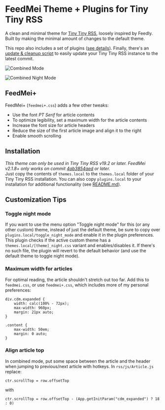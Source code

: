 # FeedMei Theme + Plugins for Tiny Tiny RSS
A clean and minimal theme for [Tiny Tiny RSS](https://tt-rss.org), loosely inspired by Feedly. Built by making the minimal amount of changes to the default theme.

This repo also includes a set of plugins ([see details](plugins.local/)). Finally, there's an [update & cleanup script](update_tt-rss.php) to easily update your Tiny Tiny RSS instance to the latest commit.

![Combined Mode](SCREENSHOT.png)

![Combined Night Mode](SCREENSHOT2.png)

## FeedMei+
FeedMei+ (`feedmei+.css`) adds a few other tweaks:
- Use the font _PT Serif_ for article contents
- To optimize legibility, set a maximum width for the article contents
- Increase the font size for article headers
- Reduce the size of the first article image and align it to the right
- Enable smooth scrolling

## Installation
_This theme can only be used in Tiny Tiny RSS v19.2 or later. FeedMei v2.1.8+ only works on commit [4ab3854aed](https://git.tt-rss.org/git/tt-rss/commit/4ab3854aede3882779138d91594b588e1a38c70e) or later._  
Just copy the contents of `themes.local` to the `themes.local` folder of your Tiny Tiny RSS installation. You can also copy `plugins.local` to your installation for additional functionality (see [README.md](plugins.local/)).

## Customization Tips

### Toggle night mode
If you want to use the menu option "Toggle night mode" for this (or any other custom) theme, instead of just the default theme, be sure to copy over `plugins.local/toggle_night_mode` and enable it in the plugin preferences. This plugin checks if the active custom theme has a `themes.local/[theme]_night.css` variant and enables/disables it. If there's no such file, the plugin will revert to the default behavior (and use the default theme to toggle night mode).

### Maximum width for articles
For optimal reading, the article shouldn't stretch out too far. Add this to `feedmei.css`, or use `feedmei+.css`, which includes more of my personal preferences:
```
div.cdm.expanded {
	width: calc(100% - 72px);
	max-width: 960px;
	margin: 21px auto;
}

.content {
	max-width: 50em;
	margin: 0 auto;
}
```

### Align article top
In combined mode, put some space between the article and the header when jumping to previous/next article with hotkeys. In `rss/js/Article.js` replace:
```
ctr.scrollTop = row.offsetTop
```
with
```
ctr.scrollTop = row.offsetTop - (App.getInitParam("cdm_expanded") ? 18 : 0)
```